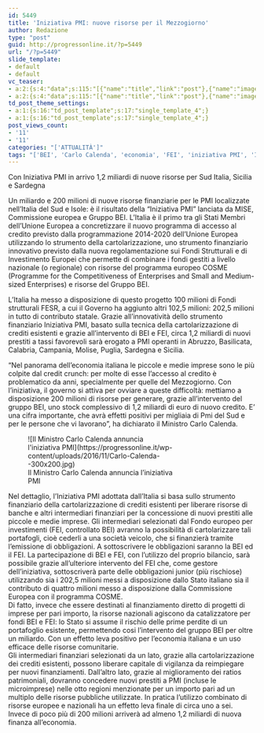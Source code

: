 ```yaml
---
id: 5449
title: 'Iniziativa PMI: nuove risorse per il Mezzogiorno'
author: Redazione
type: "post"
guid: http://progressonline.it/?p=5449
url: "/?p=5449"
slide_template:
- default
- default
vc_teaser:
- a:2:{s:4:"data";s:115:"[{"name":"title","link":"post"},{"name":"image","image":"featured","link":"none"},{"name":"text","mode":"excerpt"}]";s:7:"bgcolor";s:0:"";}
- a:2:{s:4:"data";s:115:"[{"name":"title","link":"post"},{"name":"image","image":"featured","link":"none"},{"name":"text","mode":"excerpt"}]";s:7:"bgcolor";s:0:"";}
td_post_theme_settings:
- a:1:{s:16:"td_post_template";s:17:"single_template_4";}
- a:1:{s:16:"td_post_template";s:17:"single_template_4";}
post_views_count:
- '11'
- '11'
categories: "['ATTUALITÀ']"
tags: "['BEI', 'Carlo Calenda', 'economia', 'FEI', 'iniziativa PMI', 'Italia', 'mezzogiorno', 'Ministero svilupopo economico', 'news economia', 'Unione Europea']"
---
```


Con Iniziativa PMI in arrivo 1,2 miliardi di nuove risorse per Sud Italia, Sicilia e Sardegna

Un miliardo e 200 milioni di nuove risorse finanziarie per le PMI localizzate nell’Italia del Sud e Isole: è il risultato della “Iniziativa PMI” lanciata da MISE, Commissione europea e Gruppo BEI. L’Italia è il primo tra gli Stati Membri dell’Unione Europea a concretizzare il nuovo programma di accesso al credito previsto dalla programmazione 2014-2020 dell’Unione Europea utilizzando lo strumento della cartolarizzazione, uno strumento finanziario innovativo previsto dalla nuova regolamentazione sui Fondi Strutturali e di Investimento Europei che permette di combinare i fondi gestiti a livello nazionale (o regionale) con risorse del programma europeo COSME (Programme for the Competitiveness of Enterprises and Small and Medium-sized Enterprises) e risorse del Gruppo BEI.

L’Italia ha messo a disposizione di questo progetto 100 milioni di Fondi strutturali FESR, a cui il Governo ha aggiunto altri 102,5 milioni: 202,5 milioni in tutto di contributo statale. Grazie all’innovatività dello strumento finanziario Iniziativa PMI, basato sulla tecnica della cartolarizzazione di crediti esistenti e grazie all’intervento di BEI e FEI, circa 1,2 miliardi di nuovi prestiti a tassi favorevoli sarà erogato a PMI operanti in Abruzzo, Basilicata, Calabria, Campania, Molise, Puglia, Sardegna e Sicilia.

“Nel panorama dell’economia italiana le piccole e medie imprese sono le più colpite dal credit crunch: per molte di esse l’accesso al credito è problematico da anni, specialmente per quelle del Mezzogiorno. Con l’iniziativa, il governo si attiva per ovviare a queste difficoltà: mettiamo a disposizione 200 milioni di risorse per generare, grazie all’intervento del gruppo BEI, uno stock complessivo di 1,2 miliardi di euro di nuovo credito. E’ una cifra importante, che avrà effetti positivi per migliaia di Pmi del Sud e per le persone che vi lavorano”, ha dichiarato il Ministro Carlo Calenda.

<figure aria-describedby="caption-attachment-5451" class="wp-caption alignleft" id="attachment_5451" style="width: 300px">![Il Ministro Carlo Calenda annuncia l'iniziativa PMI](https://progressonline.it/wp-content/uploads/2016/11/Carlo-Calenda--300x200.jpg)<figcaption class="wp-caption-text" id="caption-attachment-5451">Il Ministro Carlo Calenda annuncia l’iniziativa PMI</figcaption></figure>

Nel dettaglio, l’Iniziativa PMI adottata dall’Italia si basa sullo strumento finanziario della cartolarizzazione di crediti esistenti per liberare risorse di banche e altri intermediari finanziari per la concessione di nuovi prestiti alle piccole e medie imprese. Gli intermediari selezionati dal Fondo europeo per investimenti (FEI, controllato BEI) avranno la possibilità di cartolarizzare tali portafogli, cioè cederli a una società veicolo, che si finanzierà tramite l’emissione di obbligazioni. A sottoscrivere le obbligazioni saranno la BEI ed il FEI. La partecipazione di BEI e FEI, con l’utilizzo del proprio bilancio, sarà possibile grazie all’ulteriore intervento del FEI che, come gestore dell’iniziativa, sottoscriverà parte delle obbligazioni junior (più rischiose) utilizzando sia i 202,5 milioni messi a disposizione dallo Stato italiano sia il contributo di quattro milioni messo a disposizione dalla Commissione Europea con il programma COSME.  
Di fatto, invece che essere destinati al finanziamento diretto di progetti di imprese per pari importo, la risorse nazionali agiscono da catalizzatore per fondi BEI e FEI: lo Stato si assume il rischio delle prime perdite di un portafoglio esistente, permettendo cosi l’intervento del gruppo BEI per oltre un miliardo. Con un effetto leva positivo per l’economia italiana e un uso efficace delle risorse comunitarie.  
Gli intermediari finanziari selezionati da un lato, grazie alla cartolarizzazione dei crediti esistenti, possono liberare capitale di vigilanza da reimpiegare per nuovi finanziamenti. Dall’altro lato, grazie al miglioramento dei ratios patrimoniali, dovranno concedere nuovi prestiti a PMI (incluse le microimprese) nelle otto regioni menzionate per un importo pari ad un multiplo delle risorse pubbliche utilizzate. In pratica l’utilizzo combinato di risorse europee e nazionali ha un effetto leva finale di circa uno a sei. Invece di poco più di 200 milioni arriverà ad almeno 1,2 miliardi di nuova finanza all’economia.